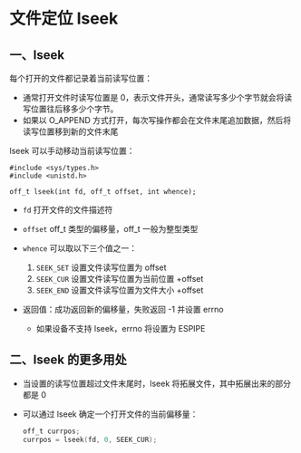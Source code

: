 # 文件定位 lseek

## 一、lseek

每个打开的文件都记录着当前读写位置：

- 通常打开文件时读写位置是 0，表示文件开头，通常读写多少个字节就会将读写位置往后移多少个字节。
- 如果以 O_APPEND 方式打开，每次写操作都会在文件末尾追加数据，然后将读写位置移到新的文件末尾

lseek 可以手动移动当前读写位置：

```
#include <sys/types.h>
#include <unistd.h>

off_t lseek(int fd, off_t offset, int whence);
```

- `fd` 打开文件的文件描述符
- `offset` off_t 类型的偏移量，off_t 一般为整型类型
- `whence` 可以取以下三个值之一：

   1. `SEEK_SET` 设置文件读写位置为 offset
   2. `SEEK_CUR` 设置文件读写位置为当前位置 +offset
   3. `SEEK_END` 设置文件读写位置为文件大小 +offset

- 返回值：成功返回新的偏移量，失败返回 -1 并设置 errno
  - 如果设备不支持 lseek，errno 将设置为 ESPIPE

## 二、lseek 的更多用处

- 当设置的读写位置超过文件末尾时，lseek 将拓展文件，其中拓展出来的部分都是 0
- 可以通过 lseek 确定一个打开文件的当前偏移量：

  ```c
  off_t currpos;
  currpos = lseek(fd, 0, SEEK_CUR);
  ```